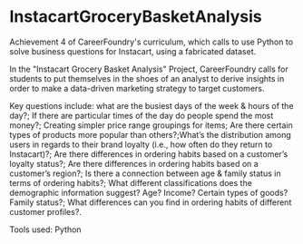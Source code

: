 # InstacartGroceryBasketAnalysis
Achievement 4 of CareerFoundry's curriculum, which calls to use Python to solve business questions for Instacart, using a fabricated dataset.

In the "Instacart Grocery Basket Analysis" Project, CareerFoundry calls for students to put themselves in the shoes of an analyst to derive insights in order to make a data-driven marketing strategy to target customers.

Key questions include: what are the busiest days of the week & hours of the day?; If there are particular times of the day do people spend the most money?; Creating simpler price range groupings for items; Are there certain types of products more popular than others?;What’s the distribution among users in regards to their brand loyalty (i.e., how often do they return to Instacart)?; Are there differences in ordering habits based on a customer’s loyalty status?; Are there differences in ordering habits based on a customer’s region?; Is there a connection between age & family status in terms of ordering habits?; What different classifications does the demographic information suggest? Age? Income? Certain types of goods? Family status?; What differences can you find in ordering habits of different customer profiles?.

Tools used:
Python


